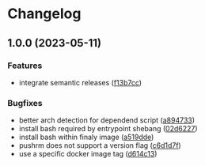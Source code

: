 # Changelog

## 1.0.0 (2023-05-11)


### Features

* integrate semantic releases ([f13b7cc](https://github.com/actionhippie/pushrm/commit/f13b7ccfceff27118a7315be0ce0d3fd69970eb7))


### Bugfixes

* better arch detection for dependend script ([a894733](https://github.com/actionhippie/pushrm/commit/a89473321bdd59073c912ff1b8f6332bfa37359e))
* install bash required by entrypoint shebang ([02d6227](https://github.com/actionhippie/pushrm/commit/02d622765303301be25819064c4f4ad4ad870933))
* install bash within finaly image ([a519dde](https://github.com/actionhippie/pushrm/commit/a519ddeaa7ac9d83ec42feaeea7bde67d27d316e))
* pushrm does not support a version flag ([c6d1d7f](https://github.com/actionhippie/pushrm/commit/c6d1d7fe76f8b08be2d2488bb89e2ffeb5d91d42))
* use a specific docker image tag ([d614c13](https://github.com/actionhippie/pushrm/commit/d614c1392f688904359122b35c4b6ffc74573c46))
